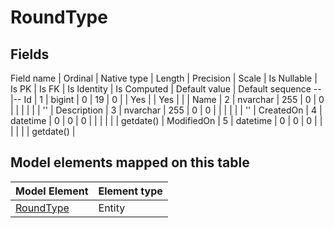 ﻿RoundType
============

## Fields

Field name | Ordinal | Native type | Length | Precision | Scale | Is Nullable | Is PK | Is FK | Is Identity | Is Computed  | Default value | Default sequence
--|--
Id | 1 | bigint | 0 | 19 | 0 |  | Yes |  | Yes |  |  | 
Name | 2 | nvarchar | 255 | 0 | 0 |  |  |  |  |  | '' | 
Description | 3 | nvarchar | 255 | 0 | 0 |  |  |  |  |  | '' | 
CreatedOn | 4 | datetime | 0 | 0 | 0 |  |  |  |  |  | getdate() | 
ModifiedOn | 5 | datetime | 0 | 0 | 0 |  |  |  |  |  | getdate() | 

## Model elements mapped on this table

Model Element | Element type
--|--
[RoundType](../../../EntityModel/_DefaultGroup/Entities/RoundType.htm) | Entity
